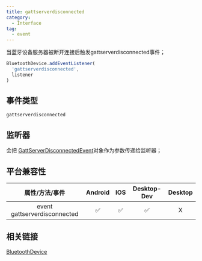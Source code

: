 ```yaml
---
title: gattserverdisconnected
category:
  - Interface
tag:
  - event
---
```


当蓝牙设备服务器被断开连接后触发gattserverdisconnected事件；

```js
BluetoothDevice.addEventListener(
  'gattserverdisconnected',
  listener
)

```


## 事件类型

  `gattserverdisconnected`


## 监听器 

  会把 [GattServerDisconnectedEvent](../bluetooth-gett-server-disconnected-event/index.md)对象作为参数传递给监听器；
 


## 平台兼容性

| 属性/方法/事件                  | Android | IOS | Desktop-Dev | Desktop |
|:-----------------------------:|:-------:|:---:|:-----------:|:-------:|
| event gattserverdisconnected  | ✅      | ✅   | ✅          | X       |


## 相关链接

[BluetoothDevice](./index.md)





